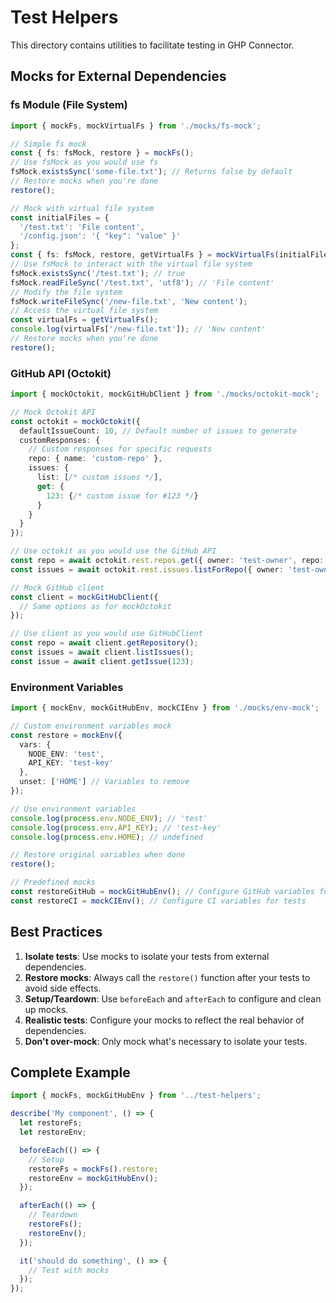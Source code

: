 # Test Helpers

This directory contains utilities to facilitate testing in GHP Connector.

## Mocks for External Dependencies

### fs Module (File System)

```typescript
import { mockFs, mockVirtualFs } from './mocks/fs-mock';

// Simple fs mock
const { fs: fsMock, restore } = mockFs();
// Use fsMock as you would use fs
fsMock.existsSync('some-file.txt'); // Returns false by default
// Restore mocks when you're done
restore();

// Mock with virtual file system
const initialFiles = {
  '/test.txt': 'File content',
  '/config.json': '{ "key": "value" }'
};
const { fs: fsMock, restore, getVirtualFs } = mockVirtualFs(initialFiles);
// Use fsMock to interact with the virtual file system
fsMock.existsSync('/test.txt'); // true
fsMock.readFileSync('/test.txt', 'utf8'); // 'File content'
// Modify the file system
fsMock.writeFileSync('/new-file.txt', 'New content');
// Access the virtual file system
const virtualFs = getVirtualFs();
console.log(virtualFs['/new-file.txt']); // 'New content'
// Restore mocks when you're done
restore();
```

### GitHub API (Octokit)

```typescript
import { mockOctokit, mockGitHubClient } from './mocks/octokit-mock';

// Mock Octokit API
const octokit = mockOctokit({
  defaultIssueCount: 10, // Default number of issues to generate
  customResponses: {
    // Custom responses for specific requests
    repo: { name: 'custom-repo' },
    issues: {
      list: [/* custom issues */],
      get: {
        123: {/* custom issue for #123 */}
      }
    }
  }
});

// Use octokit as you would use the GitHub API
const repo = await octokit.rest.repos.get({ owner: 'test-owner', repo: 'test-repo' });
const issues = await octokit.rest.issues.listForRepo({ owner: 'test-owner', repo: 'test-repo' });

// Mock GitHub client
const client = mockGitHubClient({
  // Same options as for mockOctokit
});

// Use client as you would use GitHubClient
const repo = await client.getRepository();
const issues = await client.listIssues();
const issue = await client.getIssue(123);
```

### Environment Variables

```typescript
import { mockEnv, mockGitHubEnv, mockCIEnv } from './mocks/env-mock';

// Custom environment variables mock
const restore = mockEnv({
  vars: {
    NODE_ENV: 'test',
    API_KEY: 'test-key'
  },
  unset: ['HOME'] // Variables to remove
});

// Use environment variables
console.log(process.env.NODE_ENV); // 'test'
console.log(process.env.API_KEY); // 'test-key'
console.log(process.env.HOME); // undefined

// Restore original variables when done
restore();

// Predefined mocks
const restoreGitHub = mockGitHubEnv(); // Configure GitHub variables for tests
const restoreCI = mockCIEnv(); // Configure CI variables for tests
```

## Best Practices

1. **Isolate tests**: Use mocks to isolate your tests from external dependencies.
2. **Restore mocks**: Always call the `restore()` function after your tests to avoid side effects.
3. **Setup/Teardown**: Use `beforeEach` and `afterEach` to configure and clean up mocks.
4. **Realistic tests**: Configure your mocks to reflect the real behavior of dependencies.
5. **Don't over-mock**: Only mock what's necessary to isolate your tests.

## Complete Example

```typescript
import { mockFs, mockGitHubEnv } from '../test-helpers';

describe('My component', () => {
  let restoreFs;
  let restoreEnv;

  beforeEach(() => {
    // Setup
    restoreFs = mockFs().restore;
    restoreEnv = mockGitHubEnv();
  });

  afterEach(() => {
    // Teardown
    restoreFs();
    restoreEnv();
  });

  it('should do something', () => {
    // Test with mocks
  });
});
``` 